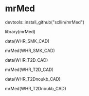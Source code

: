 # mrMed
devtools::install_github("scllin/mrMed")

library(mrMed)


data(WHR_SMK_CAD)

mrMed(WHR_SMK_CAD)  

data(WHR_T2D_CAD)

mrMed(WHR_T2D_CAD)  

data(WHR_T2Dnoukb_CAD)

mrMed(WHR_T2Dnoukb_CAD)  
